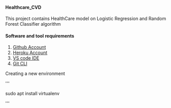 #### Healthcare_CVD
This project contains HealthCare model on Logistic Regression and Random Forest Classifier algorithm

#### Software and tool requirements
1. [Github Account](https://github.com//)
2. [Heroku Account](https://www.heroku.com/)
3. [VS code IDE](https://code.visualstudio.com/)
4. [Git CLI](https://git-scm.com/book/en/v2/Getting-Started-The-Command-Line)


Creating a new environment

'''

sudo apt install virtualenv

'''
